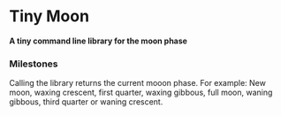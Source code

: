 # Tiny Moon

__A tiny command line library for the moon phase__

### Milestones

Calling the library returns the current mooon phase. For example: New moon, waxing crescent, first quarter, waxing gibbous, full moon, waning gibbous, third quarter or waning crescent.
